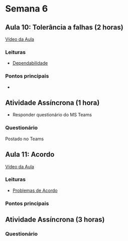 # Semana 6

## Aula 10: Tolerância a falhas (2 horas)

[Vídeo da Aula](https://web.microsoftstream.com/video/b1e012fe-8525-4531-a3d1-d725c6d677de)

### Leituras

* [Dependabilidade](https://lasarojc.github.io/ds_notes/fault/)

### Pontos principais

* 

## Atividade Assíncrona (1 hora)

* Responder questionário do MS Teams

### Questionário

Postado no Teams

## Aula 11: Acordo

[Vídeo da Aula](https://web.microsoftstream.com/video/368d6dff-0756-4fd8-a6e6-dde2a97cc6fe)

### Leituras

* [Problemas de Acordo](https://lasarojc.github.io/ds_notes/fault/#problemas-de-acordo)

### Pontos principais


## Atividade Assíncrona (3 horas)


### Questionário

